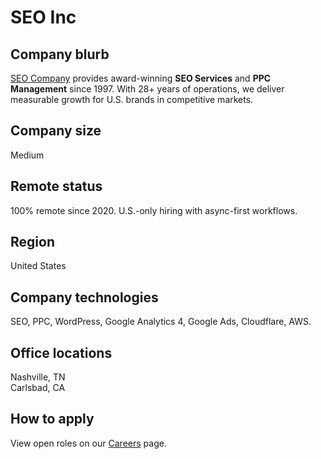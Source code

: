 # SEO Inc

## Company blurb
[SEO Company](https://www.seoinc.com) provides award-winning **SEO Services** and **PPC Management** since 1997. With 28+ years of operations, we deliver measurable growth for U.S. brands in competitive markets.

## Company size
Medium

## Remote status
100% remote since 2020. U.S.-only hiring with async-first workflows.

## Region
United States

## Company technologies
SEO, PPC, WordPress, Google Analytics 4, Google Ads, Cloudflare, AWS.

## Office locations
Nashville, TN  
Carlsbad, CA

## How to apply
View open roles on our [Careers](https://www.seoinc.com/seo-company/careers/) page.
